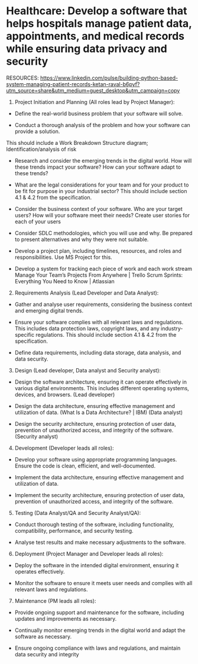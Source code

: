 <h1>Healthcare: Develop a software that helps hospitals manage patient data, appointments, and medical records while ensuring data privacy and security</h1>

RESOURCES: https://www.linkedin.com/pulse/building-python-based-system-managing-patient-records-ketan-raval-b6pyf?utm_source=share&utm_medium=guest_desktop&utm_campaign=copy

1. Project Initiation and Planning (All roles lead by Project Manager):

- Define the real-world business problem that your software will solve.

- Conduct a thorough analysis of the problem and how your software can provide a solution.

This should include a Work Breakdown Structure diagram; Identification/analysis of risk

- Research and consider the emerging trends in the digital world. How will these trends impact your software? How can your software adapt to these trends?

- What are the legal considerations for your team and for your product to be fit for purpose in your industrial sector? This should include section 4.1 & 4.2 from the specification.

- Consider the business context of your software. Who are your target users? How will your software meet their needs? Create user stories for each of your users

- Consider SDLC methodologies, which you will use and why. Be prepared to present alternatives and why they were not suitable.

- Develop a project plan, including timelines, resources, and roles and responsibilities. Use MS Project for this.

- Develop a system for tracking each piece of work and each work stream Manage Your Team’s Projects From Anywhere | Trello Scrum Sprints: Everything You Need to Know | Atlassian

2. Requirements Analysis (Lead Developer and Data Analyst):

- Gather and analyse user requirements, considering the business context and emerging digital trends.

- Ensure your software complies with all relevant laws and regulations. This includes data protection laws, copyright laws, and any industry-specific regulations. This should include section 4.1 & 4.2 from the specification.

- Define data requirements, including data storage, data analysis, and data security.

3. Design (Lead developer, Data analyst and Security analyst):

- Design the software architecture, ensuring it can operate effectively in various digital environments. This includes different operating systems, devices, and browsers. (Lead developer)

- Design the data architecture, ensuring effective management and utilization of data. (What Is a Data Architecture? | IBM) (Data analyst)

- Design the security architecture, ensuring protection of user data, prevention of unauthorized access, and integrity of the software. (Security analyst)

4. Development (Developer leads all roles):

- Develop your software using appropriate programming languages. Ensure the code is clean, efficient, and well-documented.

- Implement the data architecture, ensuring effective management and utilization of data.

- Implement the security architecture, ensuring protection of user data, prevention of unauthorized access, and integrity of the software.

5. Testing (Data Analyst/QA and Security Analyst/QA):

- Conduct thorough testing of the software, including functionality, compatibility, performance, and security testing.

- Analyse test results and make necessary adjustments to the software.

6. Deployment (Project Manager and Developer leads all roles):

- Deploy the software in the intended digital environment, ensuring it operates effectively.

- Monitor the software to ensure it meets user needs and complies with all relevant laws and regulations.

7. Maintenance (PM leads all roles):

- Provide ongoing support and maintenance for the software, including updates and improvements as necessary.

- Continually monitor emerging trends in the digital world and adapt the software as necessary.

- Ensure ongoing compliance with laws and regulations, and maintain data security and integrity
